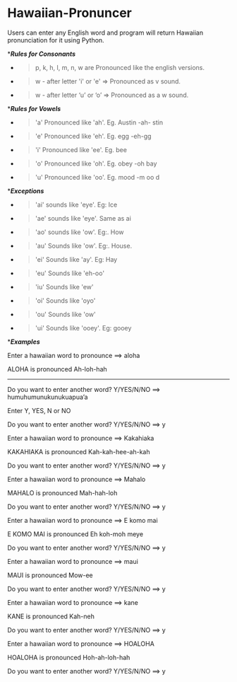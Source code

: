 # Hawaiian-Pronuncer
Users can enter any English word and program will return Hawaiian pronunciation for it using Python.

************Rules for Consonants***********

- > p, k, h, l, m, n, w are          Pronounced like the english versions.

- > w - after letter 'i' or 'e' =>   Pronounced as v sound.

- > w - after letter ‘u’ or ‘o’ =>   Pronounced as a w sound.


************Rules for Vowels***********


- > 'a' Pronounced like 'ah'.    Eg. Austin -ah- stin

- > 'e' Pronounced like 'eh'.    Eg. egg -eh-gg

- > 'i' Pronounced like 'ee'.    Eg. bee

- > 'o' Pronounced like 'oh'.    Eg. obey -oh bay

- > 'u' Pronounced like 'oo'.    Eg. mood -m oo d


************Exceptions***********


- >   'ai' sounds like 'eye'. Eg: Ice
- >   'ae' sounds like 'eye'. Same as ai
- >   'ao' sounds like 'ow'. Eg:. How
- >   'au' Sounds like 'ow'. Eg:. House.
- >   'ei' Sounds like 'ay'. Eg: Hay
- >   'eu' Sounds like 'eh-oo'
- >   'iu' Sounds like 'ew'
- >   'oi' Sounds like 'oyo'
- >   'ou' Sounds like 'ow'
- >   'ui' Sounds like 'ooey'. Eg: gooey



************Examples***********



Enter a hawaiian word to pronounce ==> aloha

ALOHA is pronounced Ah-loh-hah



**********************************************************************************************************************


Do you want to enter another word? Y/YES/N/NO ==> humuhumunukunukuapua’a

Enter Y, YES, N or NO

Do you want to enter another word? Y/YES/N/NO ==> y






Enter a hawaiian word to pronounce ==> Kakahiaka

KAKAHIAKA is pronounced Kah-kah-hee-ah-kah

Do you want to enter another word? Y/YES/N/NO ==> y






Enter a hawaiian word to pronounce ==> Mahalo

MAHALO is pronounced Mah-hah-loh

Do you want to enter another word? Y/YES/N/NO ==> y






Enter a hawaiian word to pronounce ==> E komo mai

E KOMO MAI is pronounced Eh koh-moh meye

Do you want to enter another word? Y/YES/N/NO ==> y






Enter a hawaiian word to pronounce ==> maui

MAUI is pronounced Mow-ee

Do you want to enter another word? Y/YES/N/NO ==> y






Enter a hawaiian word to pronounce ==> kane

KANE is pronounced Kah-neh

Do you want to enter another word? Y/YES/N/NO ==> y






Enter a hawaiian word to pronounce ==> HOALOHA

HOALOHA is pronounced Hoh-ah-loh-hah

Do you want to enter another word? Y/YES/N/NO ==> y
